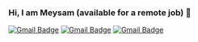 ### Hi, I am Meysam (available for a remote job) 👋

<!--
**meysam1366/meysam1366** is a ✨ _special_ ✨ repository because its `README.md` (this file) appears on your GitHub profile.

Here are some ideas to get you started:

- 🔭 I’m currently working on ...
- 🌱 I’m currently learning ...
- 👯 I’m looking to collaborate on ...
- 🤔 I’m looking for help with ...
- 💬 Ask me about ...
- 📫 How to reach me: ...
- 😄 Pronouns: ...
- ⚡ Fun fact: ...
-->
<a href="mailto:safir.1987@gmail.com"><img src="https://img.shields.io/badge/-safir.1987%40gmail.com-red?logo=Gmail&logoColor=white" alt="Gmail Badge" data-canonical-src="https://img.shields.io/badge/-safir.1987%40gmail.com-red?logo=Gmail&logoColor=white" style="max-width: 100%;"></a>
<a href="https://www.linkedin.com/in/meysam-maghsoudi-211883230/"><img src="https://img.shields.io/badge/-Meysam%20Maghsoudi-blue?logo=linkedin" alt="Gmail Badge" data-canonical-src="https://img.shields.io/badge/-Meysam%20Maghsoudi-blue?logo=linkedin" style="max-width: 100%;"></a>
<a href="https://t.me/meysammaghsoudi1987"><img src="https://img.shields.io/badge/-Telegram-blue?logo=telegram" alt="Gmail Badge" data-canonical-src="https://img.shields.io/badge/-Telegram-blue?logo=telegram" style="max-width: 100%;"></a>
